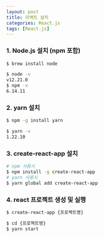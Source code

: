 ```yaml
---
layout: post
title: 리액트 설치
categories: React.js
tags: [React.js]
---
```


### 1. Node.js 설치 (npm 포함)
```bash
$ brew install node

$ node -v
v12.21.0
$ npm -v
6.14.11
```

### 2. yarn 설치
```bash
$ npm -g install yarn

$ yarn -v
1.22.10
```

### 3. create-react-app 설치
```bash
# npm 사용시
$ npm install -g create-react-app
# yarn 사용시
$ yarn global add create-react-app
```

### 4. react 프로젝트 생성 및 실행
```bash
$ create-react-app {프로젝트명}

$ cd {프로젝트명}
$ yarn start
```